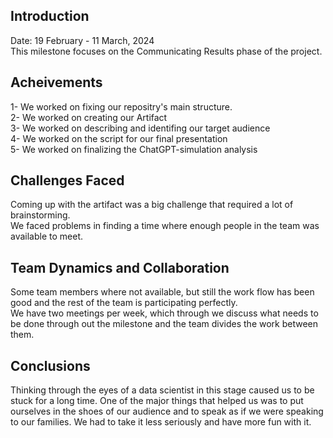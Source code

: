 
## Introduction
Date: 19 February - 11 March, 2024                                                                                                                            
This milestone focuses on the Communicating Results phase of the project.

## Acheivements
1- We worked on fixing our repositry's main structure.                                                                                                           
2- We worked on creating our Artifact                                                                                                                            
3- We worked on describing and identifing our target audience                                                                                                    
4- We worked on the script for our final presentation                                                                                                            
5- We worked on finalizing the ChatGPT-simulation analysis

## Challenges Faced
Coming up with the artifact was a big challenge that required a lot of brainstorming.                                                                            
We faced problems in finding a time where enough people in the team was available to meet.

## Team Dynamics and Collaboration
Some team members where not available, but still the work flow has been good and the rest of the team is participating perfectly.                                
We have two meetings per week, which through we discuss what needs to be done through out the milestone and the team divides the work between them.

## Conclusions
Thinking through the eyes of a data scientist in this stage caused us to be stuck for a long time. One of the major things that helped us was to put ourselves in the shoes of our audience and to speak as if we were speaking to our families. We had to take it less seriously and have more fun with it.

